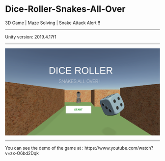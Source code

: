 # Dice-Roller-Snakes-All-Over
3D Game | Maze Solving | Snake Attack Alert !!

<hr>
Unity version: 2019.4.17f1
<hr>



<img src="SnakeAllOver.png">
<hr>
You can see the demo of the game at : https://www.youtube.com/watch?v=zx-O6bd2Dqk
